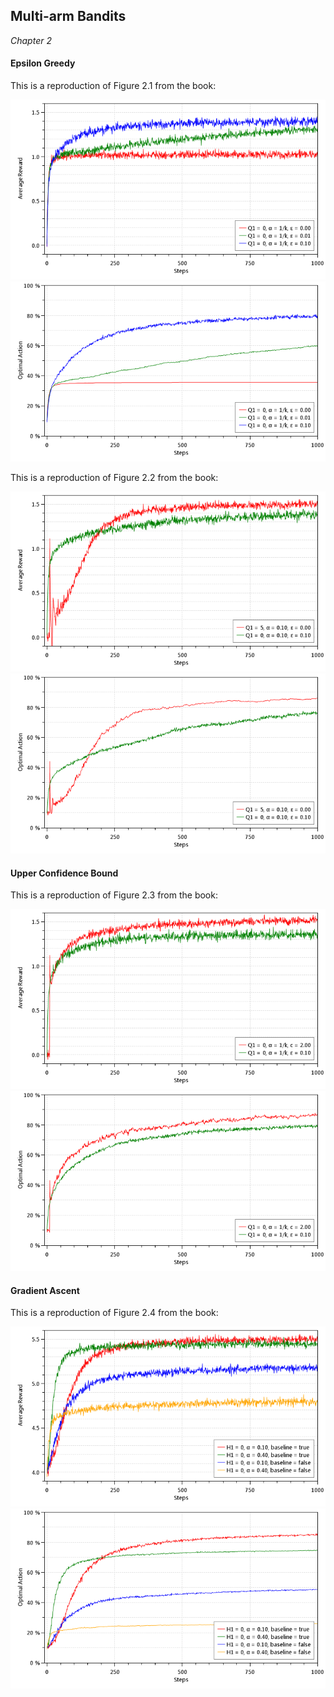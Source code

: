 ## Multi-arm Bandits

*Chapter 2*

#### Epsilon Greedy

This is a reproduction of Figure 2.1 from the book:

![Figure 2.1 - Epsilon Greedy - Average Reward](images/Figure-2.1-EpsilonGreedy-AverageReward.png)
![Figure 2.1 - Epsilon Greedy - Optimal Action](images/Figure-2.1-EpsilonGreedy-OptimalAction.png)

This is a reproduction of Figure 2.2 from the book:

![Figure 2.2 - Epsilon Greedy - Average Reward](images/Figure-2.2-EpsilonGreedy-AverageReward.png)
![Figure 2.2 - Epsilon Greedy - Optimal Action](images/Figure-2.2-EpsilonGreedy-OptimalAction.png)

#### Upper Confidence Bound

This is a reproduction of Figure 2.3 from the book:

![Figure 2.3 - Upper Confidence Bound - Average Reward](images/Figure-2.3-UpperConfidenceBound-AverageReward.png)
![Figure 2.3 - Upper Confidence Bound - Optimal Action](images/Figure-2.3-UpperConfidenceBound-OptimalAction.png)

#### Gradient Ascent

This is a reproduction of Figure 2.4 from the book:

![Figure 2.4 - Gradient Ascent - Average Reward](images/Figure-2.4-GradientAscent-AverageReward.png)
![Figure 2.4 - Gradient Ascent - Optimal Action](images/Figure-2.4-GradientAscent-OptimalAction.png)
